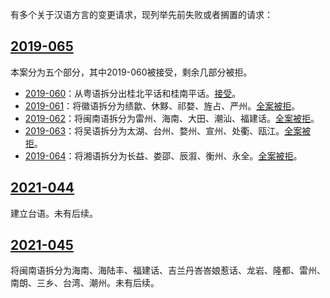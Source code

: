 有多个关于汉语方言的变更请求，现列举先前失败或者搁置的请求：

## [2019-065](https://iso639-3.sil.org/request/2019-065)
本案分为五个部分，其中2019-060被接受，剩余几部分被拒。

- [2019-060](https://iso639-3.sil.org/sites/iso639-3/files/change_requests/2019/2019-060.pdf)：从粤语拆分出桂北平话和桂南平话。[接受](https://iso639-3.sil.org/sites/iso639-3/files/change_requests/2019/CR_Comments_2019-060.pdf)。
- [2019-061](https://iso639-3.sil.org/sites/iso639-3/files/change_requests/2019/2019-061.pdf)：将徽语拆分为绩歙、休黟、祁婺、旌占、严州。[全案被拒](https://iso639-3.sil.org/sites/iso639-3/files/change_requests/2019/CR_Comments_2019-061.pdf)。
- [2019-062](https://iso639-3.sil.org/sites/iso639-3/files/change_requests/2019/2019-062.pdf)：将闽南语拆分为雷州、海南、大田、潮汕、福建话。[全案被拒](https://iso639-3.sil.org/sites/iso639-3/files/change_requests/2019/CR_Comments_2019-062.pdf)。
- [2019-063](https://iso639-3.sil.org/sites/iso639-3/files/change_requests/2019/2019-063.pdf)：将吴语拆分为太湖、台州、婺州、宣州、处衢、瓯江。[全案被拒](https://iso639-3.sil.org/sites/iso639-3/files/change_requests/2019/CR_Comments_2019-063.pdf)。
- [2019-064](https://iso639-3.sil.org/sites/iso639-3/files/change_requests/2019/2019-064.pdf)：将湘语拆分为长益、娄邵、辰溆、衡州、永全。[全案被拒](https://iso639-3.sil.org/sites/iso639-3/files/change_requests/2019/CR_Comments_2019-064.pdf)。

## [2021-044](https://iso639-3.sil.org/request/2021-044)
建立台语。未有后续。

## [2021-045](https://iso639-3.sil.org/request/2021-045)
将闽南语拆分为海南、海陆丰、福建话、吉兰丹峇峇娘惹话、龙岩、隆都、雷州、南朗、三乡、台湾、潮州。未有后续。
